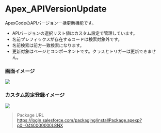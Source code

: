 Apex_APIVersionUpdate
=====================

ApexCodeのAPIバージョン一括更新機能です。  
- APIバージョンの選択リスト値はカスタム設定で管理しています。
- 名前プレフィックスが存在するコードは検索対象外です。
- 名前検索は前方一致検索になります。
- 更新対象はページとコンポーネントです。クラスとトリガーは更新できません。
  
### 画面イメージ  
<img src="http://cdn-ak.f.st-hatena.com/images/fotolife/t/tyoshikawa1106/20131230/20131230223248.png" />  
  
### カスタム設定登録イメージ  
<img src="http://cdn-ak.f.st-hatena.com/images/fotolife/t/tyoshikawa1106/20131230/20131230223249.png" />  
  
> Package URL  
> https://login.salesforce.com/packaging/installPackage.apexp?p0=04ti0000000L8NX
